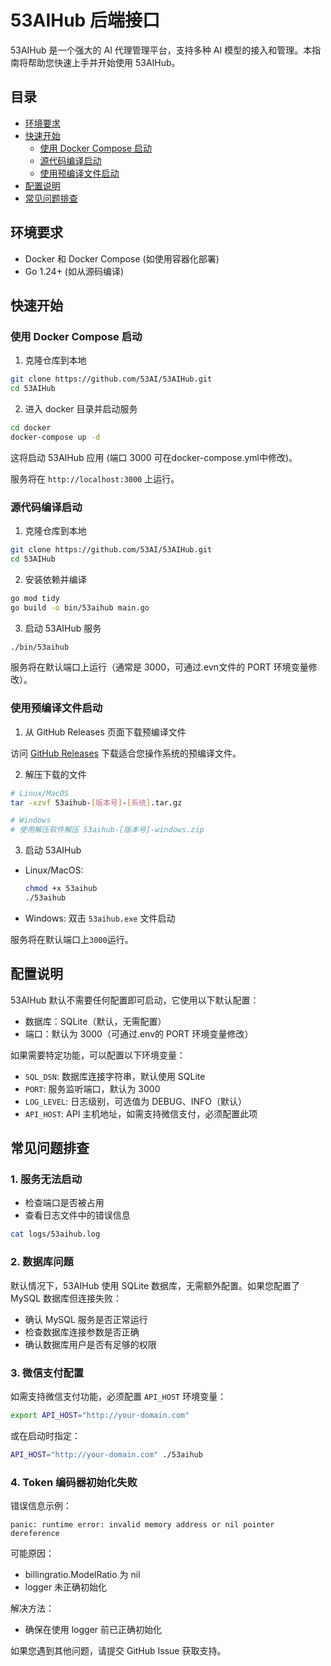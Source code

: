 # 53AIHub 后端接口

53AIHub 是一个强大的 AI 代理管理平台，支持多种 AI 模型的接入和管理。本指南将帮助您快速上手并开始使用 53AIHub。

## 目录

- [环境要求](#环境要求)
- [快速开始](#快速开始)
  - [使用 Docker Compose 启动](#使用-docker-compose-启动)
  - [源代码编译启动](#源代码编译启动)
  - [使用预编译文件启动](#使用预编译文件启动)
- [配置说明](#配置说明)
- [常见问题排查](#常见问题排查)

## 环境要求

- Docker 和 Docker Compose (如使用容器化部署)
- Go 1.24+ (如从源码编译)

## 快速开始

### 使用 Docker Compose 启动

1. 克隆仓库到本地

```bash
git clone https://github.com/53AI/53AIHub.git
cd 53AIHub
```

2. 进入 docker 目录并启动服务

```bash
cd docker
docker-compose up -d
```

这将启动 53AIHub 应用 (端口 3000 可在docker-compose.yml中修改)。

服务将在 `http://localhost:3000` 上运行。

### 源代码编译启动

1. 克隆仓库到本地

```bash
git clone https://github.com/53AI/53AIHub.git
cd 53AIHub
```

2. 安装依赖并编译

```bash
go mod tidy
go build -o bin/53aihub main.go
```

3. 启动 53AIHub 服务

```bash
./bin/53aihub
```

服务将在默认端口上运行（通常是 3000，可通过.evn文件的 PORT 环境变量修改）。

### 使用预编译文件启动

1. 从 GitHub Releases 页面下载预编译文件

访问 [GitHub Releases](https://github.com/53AI/53AIHub/releases) 下载适合您操作系统的预编译文件。

2. 解压下载的文件

```bash
# Linux/MacOS
tar -xzvf 53aihub-[版本号]-[系统].tar.gz

# Windows
# 使用解压软件解压 53aihub-[版本号]-windows.zip
```

3. 启动 53AIHub

- Linux/MacOS:
  
  ```bash
  chmod +x 53aihub
  ./53aihub
  ```
- Windows:
  双击 `53aihub.exe` 文件启动

服务将在默认端口上`3000`运行。

## 配置说明

53AIHub 默认不需要任何配置即可启动，它使用以下默认配置：

- 数据库：SQLite（默认，无需配置）
- 端口：默认为 3000（可通过.env的 PORT 环境变量修改）

如果需要特定功能，可以配置以下环境变量：

- `SQL_DSN`: 数据库连接字符串，默认使用 SQLite
- `PORT`: 服务监听端口，默认为 3000
- `LOG_LEVEL`: 日志级别，可选值为 DEBUG、INFO（默认）
- `API_HOST`: API 主机地址，如需支持微信支付，必须配置此项

## 常见问题排查

### 1. 服务无法启动

- 检查端口是否被占用
- 查看日志文件中的错误信息

```bash
cat logs/53aihub.log
```

### 2. 数据库问题

默认情况下，53AIHub 使用 SQLite 数据库，无需额外配置。如果您配置了 MySQL 数据库但连接失败：

- 确认 MySQL 服务是否正常运行
- 检查数据库连接参数是否正确
- 确认数据库用户是否有足够的权限

### 3. 微信支付配置

如需支持微信支付功能，必须配置 `API_HOST` 环境变量：

```bash
export API_HOST="http://your-domain.com"
```

或在启动时指定：

```bash
API_HOST="http://your-domain.com" ./53aihub
```

### 4. Token 编码器初始化失败

错误信息示例：

```
panic: runtime error: invalid memory address or nil pointer dereference
```

可能原因：

- billingratio.ModelRatio 为 nil
- logger 未正确初始化

解决方法：

- 确保在使用 logger 前已正确初始化

如果您遇到其他问题，请提交 GitHub Issue 获取支持。

```

```

